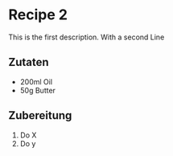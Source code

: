 # Recipe 2

This is the first description.
With a second Line

## Zutaten

- 200ml Oil
- 50g Butter

## Zubereitung

1. Do X
2. Do y
